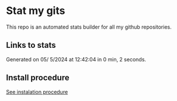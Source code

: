 # Stat my gits

This repo is an automated stats builder for all my github repositories.

## Links to stats


Generated on 05/ 5/2024 at 12:42:04 in 0 min, 2 seconds.

## Install procedure

[See instalation procedure](./src/install.md)
